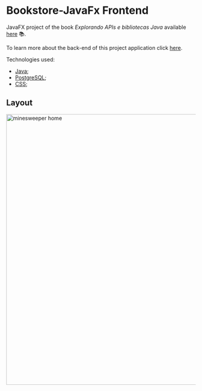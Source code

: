 # Bookstore-JavaFx Frontend

JavaFX project of the book _Explorando APIs e bibliotecas Java_ available [here](https://www.casadocodigo.com.br/pages/sumario-apis-java) 📚.

To learn more about the back-end of this project application click [here](https://github.com/m-feliciano/bookstore-backend).

Technologies used:
* [Java](https://docs.oracle.com/en/java/javase/14/);
* [PostgreSQL](https://www.postgresql.org/docs/);
* [CSS](https://developer.mozilla.org/pt-BR/docs/Web/CSS);

## Layout
<div align="left">
    <img src="https://i.ibb.co/1GpDG1F/Capture.png" style=" width:720px;"alt="minesweeper home" />
</div>
<br>


